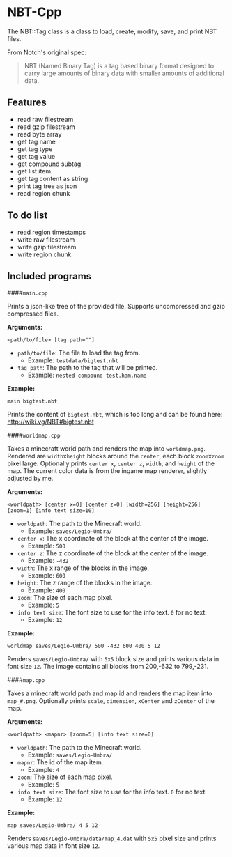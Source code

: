 NBT-Cpp
=======

The NBT::Tag class is a class to load, create, modify, save, and print NBT files.

From Notch's original spec:
> NBT (Named Binary Tag) is a tag based binary format designed to carry large amounts of binary data with smaller amounts of additional data.

Features
--------

- read raw filestream
- read gzip filestream
- read byte array
- get tag name
- get tag type
- get tag value
- get compound subtag
- get list item
- get tag content as string
- print tag tree as json
- read region chunk

To do list
----------

- read region timestamps
- write raw filestream
- write gzip filestream
- write region chunk

Included programs
-----------------


####`main.cpp`

Prints a json-like tree of the provided file.
Supports uncompressed and gzip compressed files.

**Arguments:**

`<path/to/file> [tag path=""]`

- `path/to/file`: The file to load the tag from.
    - Example: `testdata/bigtest.nbt`
- `tag path`: The path to the tag that will be printed.
    - Example: `nested compound test.ham.name`

**Example:**

`main bigtest.nbt`

Prints the content of `bigtest.nbt`, which is too long and can be found here: <http://wiki.vg/NBT#bigtest.nbt>


####`worldmap.cpp`

Takes a minecraft world path and renders the map into `worldmap.png`.
Rendered are `width`x`height` blocks around the `center`, each block `zoom`x`zoom` pixel large.
Optionally prints `center x`, `center z`, `width`, and `height` of the map.
The current color data is from the ingame map renderer, slightly adjusted by me.

**Arguments:**

`<worldpath> [center x=0] [center z=0] [width=256] [height=256] [zoom=1] [info text size=10]`

- `worldpath`: The path to the Minecraft world.
    - Example: `saves/Legio-Umbra/`
- `center x`: The x coordinate of the block at the center of the image.
    - Example: `500`
- `center z`: The z coordinate of the block at the center of the image.
    - Example: `-432`
- `width`: The x range of the blocks in the image.
    - Example: `600`
- `height`: The z range of the blocks in the image.
    - Example: `400`
- `zoom`: The size of each map pixel.
    - Example: `5`
- `info text size`: The font size to use for the info text. `0` for no text.
    - Example: `12`

**Example:**

`worldmap saves/Legio-Umbra/ 500 -432 600 400 5 12`

Renders `saves/Legio-Umbra/` with `5x5` block size and prints various data in font size `12`.
The image contains all blocks from 200,-632 to 799,-231.


####`map.cpp`

Takes a minecraft world path and map id and renders the map item into `map_#.png`.
Optionally prints `scale`, `dimension`, `xCenter` and `zCenter` of the map.

**Arguments:**

`<worldpath> <mapnr> [zoom=5] [info text size=0]`

- `worldpath`: The path to the Minecraft world.
    - Example: `saves/Legio-Umbra/`
- `mapnr`: The id of the map item.
    - Example: `4`
- `zoom`: The size of each map pixel.
    - Example: `5`
- `info text size`: The font size to use for the info text. `0` for no text.
    - Example: `12`

**Example:**

`map saves/Legio-Umbra/ 4 5 12`

Renders `saves/Legio-Umbra/data/map_4.dat` with `5x5` pixel size and prints various map data in font size `12`.

